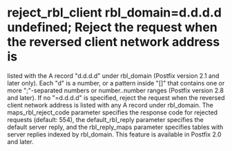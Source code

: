 # reject_rbl_client rbl_domain=d.d.d.d undefined; Reject the request when the reversed client network address is
listed with the A record "d.d.d.d" under rbl_domain
(Postfix version 2.1 and later only).  Each "d" is a number,
or a pattern inside "[]" that contains one or more ";"-separated
numbers or number..number ranges (Postfix version 2.8 and later).
If no "=d.d.d.d" is specified, reject the request when the
reversed client network address is listed with any A record under
rbl_domain. 
The maps_rbl_reject_code parameter specifies the response code for
rejected requests (default:  554), the default_rbl_reply  parameter
specifies the default server reply, and the rbl_reply_maps  parameter
specifies tables with server replies indexed by rbl_domain.
This feature is available in Postfix 2.0 and later.  